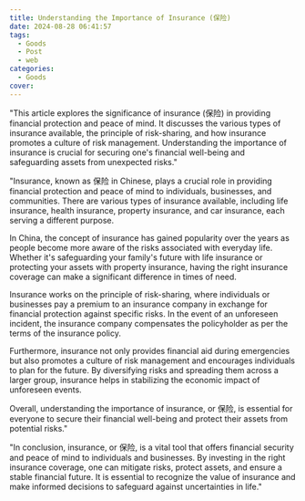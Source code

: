 ```yaml
---
title: Understanding the Importance of Insurance (保险)
date: 2024-08-28 06:41:57
tags:
  - Goods
  - Post
  - web
categories:
  - Goods
cover: 
---
```


"This article explores the significance of insurance (保险) in providing financial protection and peace of mind. It discusses the various types of insurance available, the principle of risk-sharing, and how insurance promotes a culture of risk management. Understanding the importance of insurance is crucial for securing one's financial well-being and safeguarding assets from unexpected risks."

"Insurance, known as 保险 in Chinese, plays a crucial role in providing financial protection and peace of mind to individuals, businesses, and communities. There are various types of insurance available, including life insurance, health insurance, property insurance, and car insurance, each serving a different purpose.

In China, the concept of insurance has gained popularity over the years as people become more aware of the risks associated with everyday life. Whether it's safeguarding your family's future with life insurance or protecting your assets with property insurance, having the right insurance coverage can make a significant difference in times of need.

Insurance works on the principle of risk-sharing, where individuals or businesses pay a premium to an insurance company in exchange for financial protection against specific risks. In the event of an unforeseen incident, the insurance company compensates the policyholder as per the terms of the insurance policy.

Furthermore, insurance not only provides financial aid during emergencies but also promotes a culture of risk management and encourages individuals to plan for the future. By diversifying risks and spreading them across a larger group, insurance helps in stabilizing the economic impact of unforeseen events.

Overall, understanding the importance of insurance, or 保险, is essential for everyone to secure their financial well-being and protect their assets from potential risks."

"In conclusion, insurance, or 保险, is a vital tool that offers financial security and peace of mind to individuals and businesses. By investing in the right insurance coverage, one can mitigate risks, protect assets, and ensure a stable financial future. It is essential to recognize the value of insurance and make informed decisions to safeguard against uncertainties in life."
